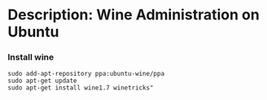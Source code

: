 # Description: Wine Administration on Ubuntu

### Install wine
```
sudo add-apt-repository ppa:ubuntu-wine/ppa
sudo apt-get update
sudo apt-get install wine1.7 winetricks"
```
